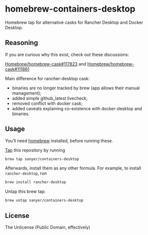 # homebrew-containers-desktop

Homebrew tap for alternative casks for Rancher Desktop and Docker Desktop.

## Reasoning

If you are curious why this exist, check out these discussions:

[Homebrew/homebrew-cask#117823](https://github.com/Homebrew/homebrew-cask/pull/117823) and [Homebrew/homebrew-cask#111861](https://github.com/Homebrew/homebrew-cask/pull/111861)

Main difference for rancher-desktop cask:

- binaries are no longer tracked by brew (app allows their manual management);
- added simple github_latest livecheck;
- removed conflict with docker cask;
- added caveats explaining co-existence with docker-desktop and binaries.

## Usage

You’ll need [homebrew](http://brew.sh/) installed, before running these.

[Tap](https://github.com/Homebrew/brew/blob/master/docs/Taps.md) this repository by running

```bash
brew tap sanyer/containers-desktop
```

Afterwards, install them as any other formula. For example, to install `rancher-desktop`, run

```bash
brew install rancher-desktop
```

Untap this brew tap:

```bash
brew untap sanyer/containers-desktop
```

## License

The Unlicense (Public Domain, effectively)
